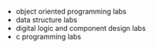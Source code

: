 -  object oriented programming labs
-  data structure labs
-  digital logic and component design labs
-  c programming labs

<!---
xixi626349774/xixi626349774 is a ✨ special ✨ repository because its `README.md` (this file) appears on your GitHub profile.
You can click the Preview link to take a look at your changes.
--->
